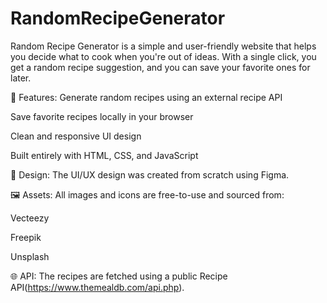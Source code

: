 # RandomRecipeGenerator

Random Recipe Generator is a simple and user-friendly website that helps you decide what to cook when you're out of ideas. With a single click, you get a random recipe suggestion, and you can save your favorite ones for later.

🔧 Features:
Generate random recipes using an external recipe API

Save favorite recipes locally in your browser

Clean and responsive UI design

Built entirely with HTML, CSS, and JavaScript

🎨 Design:
The UI/UX design was created from scratch using Figma.

🖼️ Assets:
All images and icons are free-to-use and sourced from:

Vecteezy

Freepik

Unsplash

🌐 API:
The recipes are fetched using a public Recipe API(https://www.themealdb.com/api.php).

